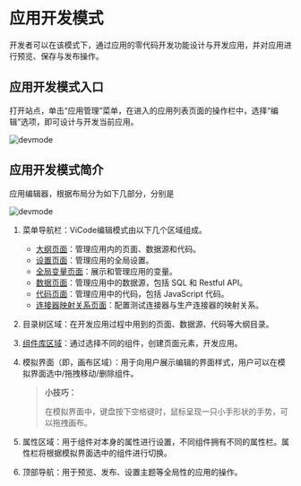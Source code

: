 # 应用开发模式

开发者可以在该模式下，通过应用的零代码开发功能设计与开发应用，并对应用进行预览、保存与发布操作。

## 应用开发模式入口

打开站点，单击“应用管理”菜单，在进入的应用列表页面的操作栏中，选择“编辑”选项，即可设计与开发当前应用。

![devmode](https://docimages.blob.core.chinacloudapi.cn/images/Kris/Apps/devapp20210426.png)

## 应用开发模式简介

应用编辑器，根据布局分为如下几部分，分别是

![devmode](https://docimages.blob.core.chinacloudapi.cn/images/Kris/Apps/paneluserinterface20210422.png)


1. 菜单导航栏：ViCode编辑模式由以下几个区域组成。

    - [大纲页面](./PageSetting.md)：管理应用内的页面、数据源和代码。
    - [设置页面](./BasicSetting.md)：管理应用的全局设置。
    - [全局变量页面](./variable.md)：展示和管理应用的变量。
    - [数据页面](./datasource.md)：管理应用中的数据源，包括 SQL 和 Restful API。
    - [代码页面](./executecode.md)：管理应用中的代码，包括 JavaScript 代码。
    - [连接器映射关系页面](./connector.md)：配置测试连接器与生产连接器的映射关系。
2. 目录树区域：在开发应用过程中用到的页面、数据源、代码等大纲目录。
3. [组件库区域](./component/aboutComponent.md)：通过选择不同的组件，创建页面元素，开发应用。
4. 模拟界面（即，画布区域）：用于向用户展示编辑的界面样式，用户可以在模拟界面选中/拖拽移动/删除组件。

   >**小技巧：**
   >
   >在模拟界面中，键盘按下空格键时，鼠标呈现一只小手形状的手势，可以拖拽画布。

5. 属性区域：用于组件对本身的属性进行设置，不同组件拥有不同的属性栏。属性栏将根据模拟界面选中的组件进行切换。
6. 顶部导航：用于预览、发布、设置主题等全局性的应用的操作。